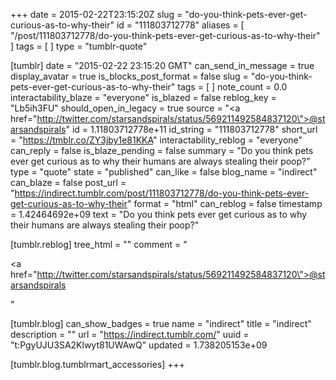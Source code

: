 +++
date = 2015-02-22T23:15:20Z
slug = "do-you-think-pets-ever-get-curious-as-to-why-their"
id = "111803712778"
aliases = [ "/post/111803712778/do-you-think-pets-ever-get-curious-as-to-why-their" ]
tags = [ ]
type = "tumblr-quote"

[tumblr]
date = "2015-02-22 23:15:20 GMT"
can_send_in_message = true
display_avatar = true
is_blocks_post_format = false
slug = "do-you-think-pets-ever-get-curious-as-to-why-their"
tags = [ ]
note_count = 0.0
interactability_blaze = "everyone"
is_blazed = false
reblog_key = "Lb5ih3FU"
should_open_in_legacy = true
source = "<a href=\"http://twitter.com/starsandspirals/status/569211492584837120\">@starsandspirals</a>"
id = 1.11803712778e+11
id_string = "111803712778"
short_url = "https://tmblr.co/ZY3jby1e81KKA"
interactability_reblog = "everyone"
can_reply = false
is_blaze_pending = false
summary = "Do you think pets ever get curious as to why their humans are always stealing their poop?"
type = "quote"
state = "published"
can_like = false
blog_name = "indirect"
can_blaze = false
post_url = "https://indirect.tumblr.com/post/111803712778/do-you-think-pets-ever-get-curious-as-to-why-their"
format = "html"
can_reblog = false
timestamp = 1.42464692e+09
text = "Do you think pets ever get curious as to why their humans are always stealing their poop?"

[tumblr.reblog]
tree_html = ""
comment = "<p><a href=\"http://twitter.com/starsandspirals/status/569211492584837120\">@starsandspirals</a></p>"

[tumblr.blog]
can_show_badges = true
name = "indirect"
title = "indirect"
description = ""
url = "https://indirect.tumblr.com/"
uuid = "t:PgyUJU3SA2Klwyt81UWAwQ"
updated = 1.738205153e+09

[tumblr.blog.tumblrmart_accessories]
+++

